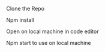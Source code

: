 Clone the Repo

Npm install

Open on local machine in code editor

Npm start to use on local machine
